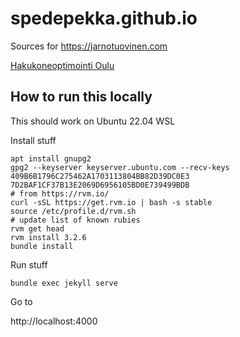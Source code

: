 # spedepekka.github.io

Sources for https://jarnotuovinen.com

[Hakukoneoptimointi Oulu](http://www.kranu.fi/hakukoneoptimointi/oulu)

## How to run this locally

This should work on Ubuntu 22.04 WSL

Install stuff

```
apt install gnupg2
gpg2 --keyserver keyserver.ubuntu.com --recv-keys 409B6B1796C275462A1703113804BB82D39DC0E3 7D2BAF1CF37B13E2069D6956105BD0E739499BDB
# from https://rvm.io/
curl -sSL https://get.rvm.io | bash -s stable
source /etc/profile.d/rvm.sh
# update list of known rubies
rvm get head
rvm install 3.2.6
bundle install
```

Run stuff

```
bundle exec jekyll serve
```

Go to

http://localhost:4000

